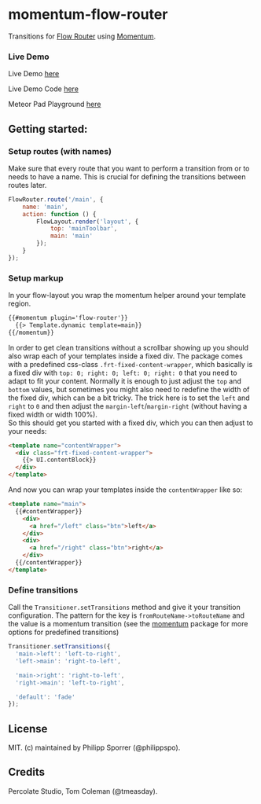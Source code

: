 # momentum-flow-router

Transitions for [Flow Router](https://github.com/meteorhacks/flow-router) using  [Momentum](https://github.com/percolatestudio/meteor-momentum).

### Live Demo
Live Demo [here](http://flow-router-transitions.meteor.com/)  

Live Demo Code [here](https://github.com/PhilippSpo/flow-router-transitions-demo)

Meteor Pad Playground [here](http://meteorpad.com/pad/Z9QpXZYQNASDTkGzF/momentum-flow-router)

## Getting started:

### Setup routes (with names)
Make sure that every route that you want to perform a transition from or to needs to have a name. This is crucial for defining the transitions between routes later.
```javascript
FlowRouter.route('/main', {
	name: 'main',
	action: function () {
		FlowLayout.render('layout', {
			top: 'mainToolbar',
			main: 'main'
		});
	}
});
```
### Setup markup
In your flow-layout you wrap the momentum helper around your template region.
```html
{{#momentum plugin='flow-router'}}
  {{> Template.dynamic template=main}}
{{/momentum}}
```
In order to get clean transitions without a scrollbar showing up you should also wrap each of your templates inside a fixed div. The package comes with a predefined css-class `.frt-fixed-content-wrapper`, which basically is a fixed div with `top: 0; right: 0; left: 0; right: 0` that you need to adapt to fit your content. Normally it is enough to just adjust the `top` and `bottom` values, but sometimes you might also need to redefine the width of the fixed div, which can be a bit tricky. The trick here is to set the `left` and `right` to `0` and then adjust the `margin-left`/`margin-right` (without having a fixed width or width 100%).  
So this should get you started with a fixed div, which you can then adjust to your needs:
```html
<template name="contentWrapper">
  <div class="frt-fixed-content-wrapper">
    {{> UI.contentBlock}}
  </div>
</template>
```
And now you can wrap your templates inside the `contentWrapper` like so:
```html
<template name="main">
  {{#contentWrapper}}
    <div>
      <a href="/left" class="btn">left</a>
    </div>
    <div>
      <a href="/right" class="btn">right</a>
    </div>
  {{/contentWrapper}}
</template>
```
### Define transitions
Call the `Transitioner.setTransitions` method and give it your transition configuration. The pattern for the key is `fromRouteName->toRouteName` and the value is a momentum transition (see the [momentum](https://github.com/percolatestudio/meteor-momentum) package for more options for predefined transitions)
```javascript
Transitioner.setTransitions({
  'main->left': 'left-to-right',
  'left->main': 'right-to-left',

  'main->right': 'right-to-left',
  'right->main': 'left-to-right',

  'default': 'fade'
});
```
## License

MIT. (c) maintained by Philipp Sporrer (@philippspo).
## Credits

Percolate Studio, Tom Coleman (@tmeasday).
